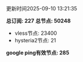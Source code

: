 更新时间2025-09-10 13:21:35

**总订阅: 227**
**总节点: 50248**
- vless节点: 23400
- hysteria2节点: 21

**google ping有效节点: 285**
